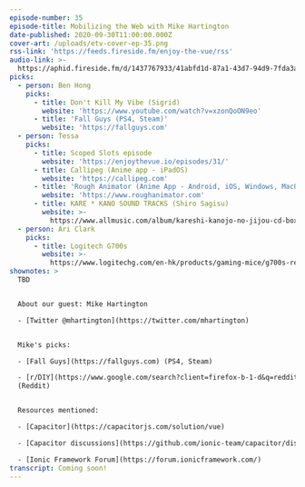 ```yaml
---
episode-number: 35
episode-title: Mobilizing the Web with Mike Hartington
date-published: 2020-09-30T11:00:00.000Z
cover-art: /uploads/etv-cover-ep-35.png
rss-link: 'https://feeds.fireside.fm/enjoy-the-vue/rss'
audio-link: >-
  https://aphid.fireside.fm/d/1437767933/41abfd1d-87a1-43d7-94d9-7fda3a5120e1/626b42f5-a906-4c75-ab21-6c00e447f394.mp3
picks:
  - person: Ben Hong
    picks:
      - title: Don't Kill My Vibe (Sigrid)
        website: 'https://www.youtube.com/watch?v=xzonQoON9eo'
      - title: 'Fall Guys (PS4, Steam)'
        website: 'https://fallguys.com'
  - person: Tessa
    picks:
      - title: Scoped Slots episode
        website: 'https://enjoythevue.io/episodes/31/'
      - title: Callipeg (Anime app - iPadOS)
        website: 'https://callipeg.com'
      - title: 'Rough Animator (Anime App - Android, iOS, Windows, MacOS)'
        website: 'https://www.roughanimator.com'
      - title: KARE * KANO SOUND TRACKS (Shiro Sagisu)
        website: >-
          https://www.allmusic.com/album/kareshi-kanojo-no-jijou-cd-box-mw0000407025
  - person: Ari Clark
    picks:
      - title: Logitech G700s
        website: >-
          https://www.logitechg.com/en-hk/products/gaming-mice/g700s-rechargeable-wireless-gaming-mouse.html
shownotes: >
  TBD


  About our guest: Mike Hartington

  - [Twitter @mhartington](https://twitter.com/mhartington)


  Mike's picks:

  - [Fall Guys](https://fallguys.com) (PS4, Steam)

  - [r/DIY](https://www.google.com/search?client=firefox-b-1-d&q=reddit+r+diy)
  (Reddit)


  Resources mentioned:

  - [Capacitor](https://capacitorjs.com/solution/vue)

  - [Capacitor discussions](https://github.com/ionic-team/capacitor/discussions)

  - [Ionic Framework Forum](https://forum.ionicframework.com/)
transcript: Coming soon!
---
```

